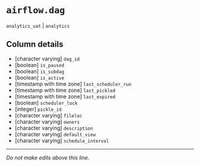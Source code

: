 # `airflow.dag`
`analytics_uat` | `analytics`

## Column details
* [character varying] `dag_id`
* [boolean]   `is_paused`
* [boolean]   `is_subdag`
* [boolean]   `is_active`
* [timestamp with time zone] `last_scheduler_run`
* [timestamp with time zone] `last_pickled`
* [timestamp with time zone] `last_expired`
* [boolean]   `scheduler_lock`
* [integer]   `pickle_id`
* [character varying] `fileloc`
* [character varying] `owners`
* [character varying] `description`
* [character varying] `default_view`
* [character varying] `schedule_interval`

-------------------------------------------------------------------------------
*Do not make edits above this line.*
